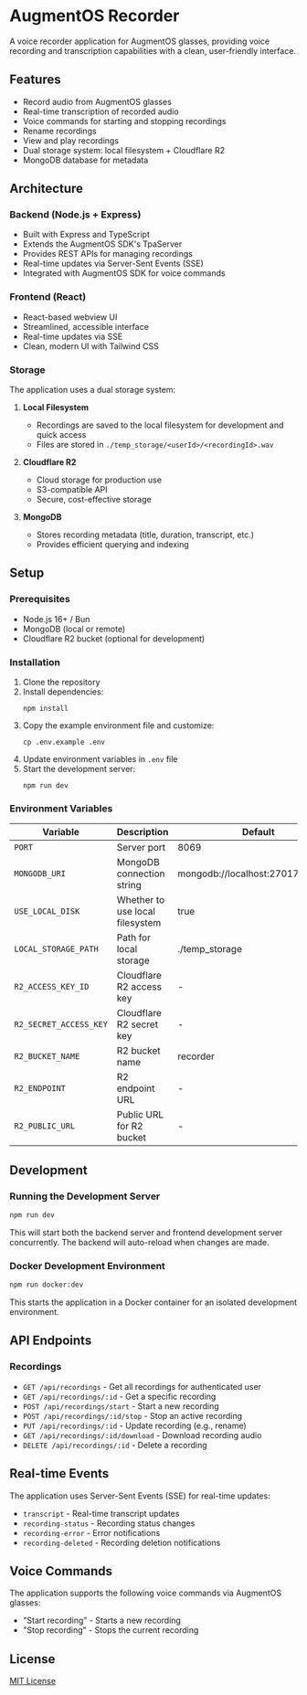 # AugmentOS Recorder

A voice recorder application for AugmentOS glasses, providing voice recording and transcription capabilities with a clean, user-friendly interface.

## Features

- Record audio from AugmentOS glasses
- Real-time transcription of recorded audio
- Voice commands for starting and stopping recordings
- Rename recordings
- View and play recordings
- Dual storage system: local filesystem + Cloudflare R2
- MongoDB database for metadata

## Architecture

### Backend (Node.js + Express)

- Built with Express and TypeScript
- Extends the AugmentOS SDK's TpaServer
- Provides REST APIs for managing recordings
- Real-time updates via Server-Sent Events (SSE)
- Integrated with AugmentOS SDK for voice commands

### Frontend (React)

- React-based webview UI
- Streamlined, accessible interface
- Real-time updates via SSE
- Clean, modern UI with Tailwind CSS

### Storage

The application uses a dual storage system:

1. **Local Filesystem**
   - Recordings are saved to the local filesystem for development and quick access
   - Files are stored in `./temp_storage/<userId>/<recordingId>.wav`

2. **Cloudflare R2**
   - Cloud storage for production use
   - S3-compatible API
   - Secure, cost-effective storage

3. **MongoDB**
   - Stores recording metadata (title, duration, transcript, etc.)
   - Provides efficient querying and indexing

## Setup

### Prerequisites

- Node.js 16+ / Bun
- MongoDB (local or remote)
- Cloudflare R2 bucket (optional for development)

### Installation

1. Clone the repository
2. Install dependencies:
   ```
   npm install
   ```
3. Copy the example environment file and customize:
   ```
   cp .env.example .env
   ```
4. Update environment variables in `.env` file
5. Start the development server:
   ```
   npm run dev
   ```

### Environment Variables

| Variable | Description | Default |
|----------|-------------|---------|
| `PORT` | Server port | 8069 |
| `MONGODB_URI` | MongoDB connection string | mongodb://localhost:27017/recorder |
| `USE_LOCAL_DISK` | Whether to use local filesystem | true |
| `LOCAL_STORAGE_PATH` | Path for local storage | ./temp_storage |
| `R2_ACCESS_KEY_ID` | Cloudflare R2 access key | - |
| `R2_SECRET_ACCESS_KEY` | Cloudflare R2 secret key | - |
| `R2_BUCKET_NAME` | R2 bucket name | recorder |
| `R2_ENDPOINT` | R2 endpoint URL | - |
| `R2_PUBLIC_URL` | Public URL for R2 bucket | - |

## Development

### Running the Development Server

```bash
npm run dev
```

This will start both the backend server and frontend development server concurrently. The backend will auto-reload when changes are made.

### Docker Development Environment

```bash
npm run docker:dev
```

This starts the application in a Docker container for an isolated development environment.

## API Endpoints

### Recordings

- `GET /api/recordings` - Get all recordings for authenticated user
- `GET /api/recordings/:id` - Get a specific recording
- `POST /api/recordings/start` - Start a new recording
- `POST /api/recordings/:id/stop` - Stop an active recording
- `PUT /api/recordings/:id` - Update recording (e.g., rename)
- `GET /api/recordings/:id/download` - Download recording audio
- `DELETE /api/recordings/:id` - Delete a recording

## Real-time Events

The application uses Server-Sent Events (SSE) for real-time updates:

- `transcript` - Real-time transcript updates
- `recording-status` - Recording status changes
- `recording-error` - Error notifications
- `recording-deleted` - Recording deletion notifications

## Voice Commands

The application supports the following voice commands via AugmentOS glasses:

- "Start recording" - Starts a new recording
- "Stop recording" - Stops the current recording

## License

[MIT License](LICENSE)